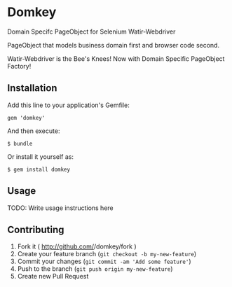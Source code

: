 # Domkey

Domain Specifc PageObject for Selenium Watir-Webdriver

PageObject that models business domain first and browser code second.

Watir-Webdriver is the Bee's Knees! Now with Domain Specific PageObject Factory!

## Installation

Add this line to your application's Gemfile:

    gem 'domkey'

And then execute:

    $ bundle

Or install it yourself as:

    $ gem install domkey

## Usage

TODO: Write usage instructions here

## Contributing

1. Fork it ( http://github.com/<my-github-username>/domkey/fork )
2. Create your feature branch (`git checkout -b my-new-feature`)
3. Commit your changes (`git commit -am 'Add some feature'`)
4. Push to the branch (`git push origin my-new-feature`)
5. Create new Pull Request
